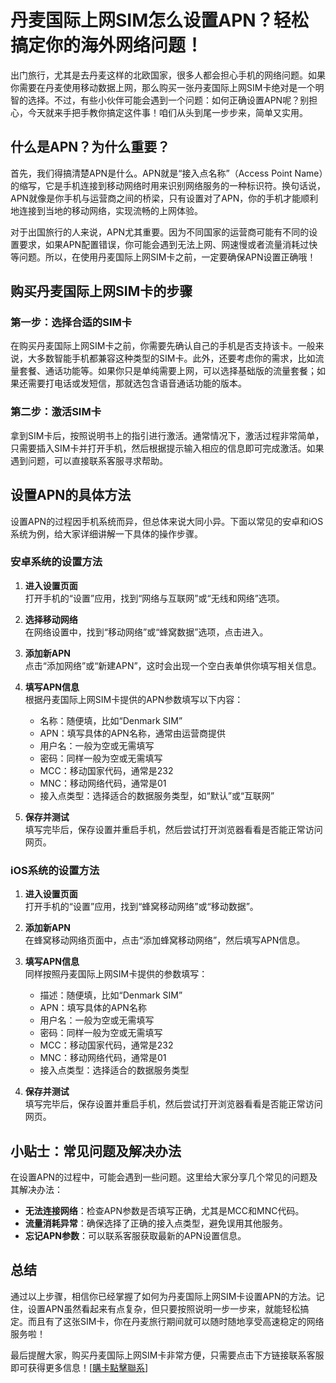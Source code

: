 # 丹麦国际上网SIM怎么设置APN？轻松搞定你的海外网络问题！

出门旅行，尤其是去丹麦这样的北欧国家，很多人都会担心手机的网络问题。如果你需要在丹麦使用移动数据上网，那么购买一张丹麦国际上网SIM卡绝对是一个明智的选择。不过，有些小伙伴可能会遇到一个问题：如何正确设置APN呢？别担心，今天就来手把手教你搞定这件事！咱们从头到尾一步步来，简单又实用。

## 什么是APN？为什么重要？

首先，我们得搞清楚APN是什么。APN就是“接入点名称”（Access Point Name）的缩写，它是手机连接到移动网络时用来识别网络服务的一种标识符。换句话说，APN就像是你手机与运营商之间的桥梁，只有设置对了APN，你的手机才能顺利地连接到当地的移动网络，实现流畅的上网体验。

对于出国旅行的人来说，APN尤其重要。因为不同国家的运营商可能有不同的设置要求，如果APN配置错误，你可能会遇到无法上网、网速慢或者流量消耗过快等问题。所以，在使用丹麦国际上网SIM卡之前，一定要确保APN设置正确哦！

## 购买丹麦国际上网SIM卡的步骤

### 第一步：选择合适的SIM卡

在购买丹麦国际上网SIM卡之前，你需要先确认自己的手机是否支持该卡。一般来说，大多数智能手机都兼容这种类型的SIM卡。此外，还要考虑你的需求，比如流量套餐、通话功能等。如果你只是单纯需要上网，可以选择基础版的流量套餐；如果还需要打电话或发短信，那就选包含语音通话功能的版本。

### 第二步：激活SIM卡

拿到SIM卡后，按照说明书上的指引进行激活。通常情况下，激活过程非常简单，只需要插入SIM卡并打开手机，然后根据提示输入相应的信息即可完成激活。如果遇到问题，可以直接联系客服寻求帮助。

## 设置APN的具体方法

设置APN的过程因手机系统而异，但总体来说大同小异。下面以常见的安卓和iOS系统为例，给大家详细讲解一下具体的操作步骤。

### 安卓系统的设置方法

1. **进入设置页面**  
   打开手机的“设置”应用，找到“网络与互联网”或“无线和网络”选项。

2. **选择移动网络**  
   在网络设置中，找到“移动网络”或“蜂窝数据”选项，点击进入。

3. **添加新APN**  
   点击“添加网络”或“新建APN”，这时会出现一个空白表单供你填写相关信息。

4. **填写APN信息**  
   根据丹麦国际上网SIM卡提供的APN参数填写以下内容：
   - 名称：随便填，比如“Denmark SIM”
   - APN：填写具体的APN名称，通常由运营商提供
   - 用户名：一般为空或无需填写
   - 密码：同样一般为空或无需填写
   - MCC：移动国家代码，通常是232
   - MNC：移动网络代码，通常是01
   - 接入点类型：选择适合的数据服务类型，如“默认”或“互联网”

5. **保存并测试**  
   填写完毕后，保存设置并重启手机，然后尝试打开浏览器看看是否能正常访问网页。

### iOS系统的设置方法

1. **进入设置页面**  
   打开手机的“设置”应用，找到“蜂窝移动网络”或“移动数据”。

2. **添加新APN**  
   在蜂窝移动网络页面中，点击“添加蜂窝移动网络”，然后填写APN信息。

3. **填写APN信息**  
   同样按照丹麦国际上网SIM卡提供的参数填写：
   - 描述：随便填，比如“Denmark SIM”
   - APN：填写具体的APN名称
   - 用户名：一般为空或无需填写
   - 密码：同样一般为空或无需填写
   - MCC：移动国家代码，通常是232
   - MNC：移动网络代码，通常是01
   - 接入点类型：选择适合的数据服务类型

4. **保存并测试**  
   填写完毕后，保存设置并重启手机，然后尝试打开浏览器看看是否能正常访问网页。

## 小贴士：常见问题及解决办法

在设置APN的过程中，可能会遇到一些问题。这里给大家分享几个常见的问题及其解决办法：

- **无法连接网络**：检查APN参数是否填写正确，尤其是MCC和MNC代码。
- **流量消耗异常**：确保选择了正确的接入点类型，避免误用其他服务。
- **忘记APN参数**：可以联系客服获取最新的APN设置信息。

## 总结

通过以上步骤，相信你已经掌握了如何为丹麦国际上网SIM卡设置APN的方法。记住，设置APN虽然看起来有点复杂，但只要按照说明一步一步来，就能轻松搞定。而且有了这张SIM卡，你在丹麦旅行期间就可以随时随地享受高速稳定的网络服务啦！

最后提醒大家，购买丹麦国际上网SIM卡非常方便，只需要点击下方链接联系客服即可获得更多信息！[[購卡點擊聯系](https://t.me/s/esim1088)]